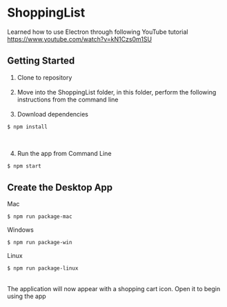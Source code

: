 # ShoppingList
Learned how to use Electron through following YouTube tutorial https://www.youtube.com/watch?v=kN1Czs0m1SU

## Getting Started
1. Clone to repository
<br><br>
2. Move into the ShoppingList folder, in this folder, perform the following instructions from the command line
<br><br>
3. Download dependencies
```sh
$ npm install
```
<br>

4. Run the app from Command Line
```sh
$ npm start
```

## Create the Desktop App
Mac
```sh
$ npm run package-mac
```
Windows
```sh
$ npm run package-win
```
Linux
```sh
$ npm run package-linux
```
<br>
The application will now appear with a shopping cart icon. Open it to begin using the app
